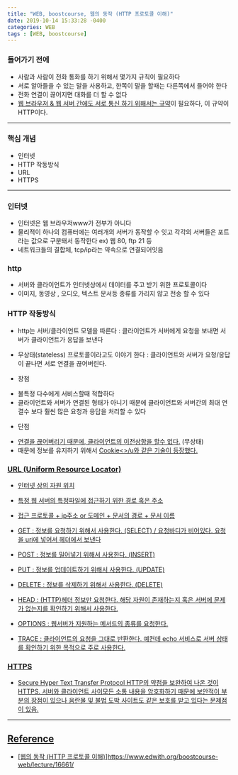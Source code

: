 ```yaml
---
title: "WEB, boostcourse, 웹의 동작 (HTTP 프로토콜 이해)"
date: 2019-10-14 15:33:28 -0400
categories: WEB
tags : [WEB, boostcourse]
---
```

### 들어가기 전에
- 사람과 사람이 전화 통화를 하기 위해서 몇가지 규칙이 필요하다
- 서로 알아들을 수 있는 말을 사용하고, 한쪽이 말을 할때는 다른쪽에서 들어야 한다
- 전화 연결이 끊어지면 대화를 더 할 수 없다
- <u>웹 브라우저 & 웹 서버 간에도 서로 통신 하기 위해서는 규약</u>이 필요하다, 이 규약이 HTTP이다.

---
### 핵심 개념
- 인터넷
- HTTP 작동방식
- URL
- HTTPS

---
### 인터넷
- 인터넷은 웹 브라우저www가 전부가 아니다
- 물리적이 하나의 컴퓨터에는 여러개의 서버가 동작할 수 잇고 각각의 서버들은 포트라는 값으로 구분돼서 동작한다
ex) 웹 80, ftp 21 등
- 네트워크들의 결합체, tcp/ip라는 약속으로 연결되어잇음
### http
- 서버와 클라이언트가 인터넷상에서 데이터를 주고 받기 위한 프로토콜이다
- 이미지, 동영상 , 오디오, 텍스트 문서등 종류를 가리지 않고 전송 할 수 있다

### HTTP 작동방식
- http는 서버/클라이언트 모델을 따른다
: 클라이언트가 서버에게 요청을 보내면 서버가 클라이언트가 응답을 보낸다
- 무상태(stateless) 프로토콜이라고도 이야기 한다
: 클라이언트와 서버가 요청/응답이 끝나면 서로 연결을 끊어버린다.

- 장점
 + 불특정 다수에게 서비스할때 적합하다
 + 클라이언트와 서버가 연결된 형태가 아니기 때문에 클라이언트와 서버간의 최대 연결수 보다 훨씬 많은 요청과 응답을 처리할 수 있다
- 단점
 + <u>연결을 끊어버리기 때문에, 클라이언트의 이전상항을 할수 없다.</u> (무상태)
 + 때문에 정보를 유지하기 위해서 <u>Cookie<>/u와 같은 기술이 등장했다.

### URL (Uniform Resource Locator)
- 인터넷 상의 자원 위치
- 특정 웹 서버의 특정파일에 접근하기 위한 경로 혹은 주소
- 접근 프로토콜 + ip주소 or 도메인 + 문서의 경로 + 문서 이름


- GET : 정보를 요청하기 위해서 사용한다. (SELECT) / 요청바디가 비어있다. 요청을 uri에 넣어서 헤더에서 보낸다
- POST : 정보를 밀어넣기 위해서 사용한다. (INSERT)
- PUT : 정보를 업데이트하기 위해서 사용한다. (UPDATE)
- DELETE : 정보를 삭제하기 위해서 사용한다. (DELETE)
- HEAD : (HTTP)헤더 정보만 요청한다. 해당 자원이 존재하는지 혹은 서버에 문제가 없는지를 확인하기 위해서 사용한다.
- OPTIONS : 웹서버가 지원하는 메서드의 종류를 요청한다.
- TRACE : 클라이언트의 요청을 그대로 반환한다. 예컨데 echo 서비스로 서버 상태를 확인하기 위한 목적으로 주로 사용한다.

### HTTPS
- Secure Hyper Text Transfer Protocol
HTTP의 약점을 보완하여 나온 것이 HTTPS. 서버와 클라이언트 사이모든 소통 내용을 암호화하기 때문에 보안적이 부분의 장점이 있으나 음란물 및 불법 도박 사이트도 같은 보호를 받고 있다는 문제점이 있음.

---
## Reference

- [웹의 동작 (HTTP 프로토콜 이해)]<https://www.edwith.org/boostcourse-web/lecture/16661/>
